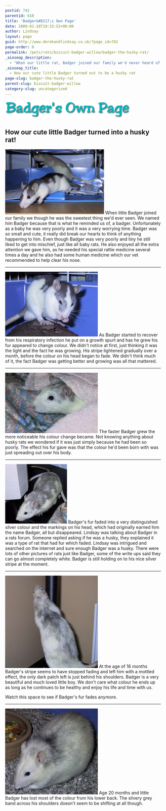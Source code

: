 ```yaml
---
postid: 742
parentid: 610
title: 'Badger&#8217;s Own Page'
date: 2009-01-28T19:33:53+00:00
author: Lindsay
layout: page
guid: http://www.derekandlindsay.co.uk/?page_id=742
page-order: 0
permalink: /pets/rats/biscuit-badger-willow/badger-the-husky-rat/
_aioseop_description:
  - "When our little rat, Badger joined our family we'd never heard of a husky rat, then Badger's fur began to fade.  Join us and read Badger's husky rat journey."
_aioseop_title:
  - How our cute little Badger turned out to be a husky rat
page-slug: badger-the-husky-rat
parent-slug: biscuit-badger-willow
category-slug: uncategorized
---
```

<img class="aligncenter size-full wp-image-744 titleimage" title="Badger's Own Page" src="/wp-content/uploads/2009/01/titlerattie_badger.gif" alt="" width="406" height="56" />

## How our cute little Badger turned into a husky rat!

<img class="alignleft size-full wp-image-750" title="Badger and his brother Biscuit" src="/wp-content/uploads/2009/01/5403_img.jpg" alt="" width="320" height="210" /> When little Badger joined our family we though he was the sweetest thing we'd ever seen. We named him Badger because that is what he reminded us of, a badger. Unfortunately as a baby he was very poorly and it was a very worrying time. Badger was so small and cute, it really did break our hearts to think of anything happening to him. Even though Badger was very poorly and tiny he still liked to get into mischief, just like all baby rats. He also enjoyed all the extra attention we gave him, as he needed his special rattie medicine several times a day and he also had some human medicine which our vet recommended to help clear his nose.

* * *

<img class="alignright size-full wp-image-752" title="Badger having a wash" src="/wp-content/uploads/2009/01/5537_img.jpg" alt="" width="300" height="209" /> As Badger started to recover from his respiratory infection he put on a growth spurt and has he grew his fur appeared to change colour. We didn't notice at first, just thinking it was the light and the fact he was growing. His stripe lightened gradually over a month, before the colour on his head began to fade. We didn't think much of it, the fact Badger was getting better and growing was all that mattered.

* * *

<img class="alignleft size-full wp-image-754" title="Badger peeking out from a towel" src="/wp-content/uploads/2009/01/6164_img.jpg" alt="" width="300" height="195" /> The faster Badger grew the more noticeable his colour change became. Not knowing anything about husky rats we wondered if it was just simply because he had been so poorly. The effect his fur gave was that the colour he'd been born with was just spreading out over his body.

* * *

<img class="alignright size-full wp-image-1487" title="Badger exploring Derek's desk" src="/wp-content/uploads/2009/02/6124_img.jpg" alt="" width="200" height="192" /> Badger's fur faded into a very distinguished silver colour and the markings on his head, which had originally earned him the name Badger, all but disappeared. Lindsay was talking about Badger in a rats forum. Someone replied asking if he was a husky, they explained it was a type of rat that had fur which faded. Lindsay was intrigued and searched on the internet and sure enough Badger was a husky. There were lots of other pictures of rats just like Badger, some of the write ups said they can go almost completely white. Badger is still holding on to his nice silver stripe at the moment.

* * *

<img class="alignright size-full wp-image-1490" title="Badger showing off his sliver fur" src="/wp-content/uploads/2009/02/8038_img.jpg" alt="" width="300" height="298" /> At the age of 16 months Badger's stripe seems to have stopped fading and left him with a mottled effect, the only dark patch left is just behind his shoulders. Badger is a very beautiful and much loved little boy. We don't care what colour he ends up as long as he continues to be healthy and enjoy his life and time with us.

Watch this space to see if Badger's fur fades anymore.

* * *

<img class="alignleft size-full wp-image-1492" title="Badger eating" src="/wp-content/uploads/2009/02/9223_img.jpg" alt="" width="300" height="277" /> Age 20 months and little Badger has lost most of the colour from his lower back. The silvery grey band across his shoulders doesn't seem to be shifting at all though.